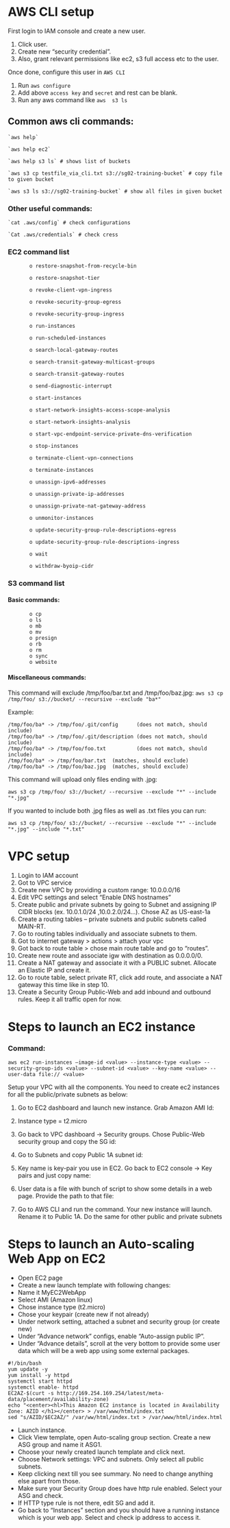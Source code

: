 # AWS CLI setup
First login to IAM console and create a new user. 
1. Click user.
2. Create new “security credential”. 
3. Also, grant relevant permissions like ec2, s3 full access etc to the user. 

Once done, configure this user in `AWS CLI`
1. Run `aws configure`
2. Add above `access key` and `secret` and rest can be blank.
3. Run any aws command like `aws  s3 ls`

## Common aws cli commands:
```
`aws help`

`aws help ec2`

`aws help s3 ls` # shows list of buckets

`aws s3 cp testfile_via_cli.txt s3://sg02-training-bucket` # copy file to given bucket

`aws s3 ls s3://sg02-training-bucket` # show all files in given bucket
```

### Other useful commands:
```
`cat .aws/config` # check configurations

`Cat .aws/credentials` # check cress
```

### EC2 command list
```
       o restore-snapshot-from-recycle-bin

       o restore-snapshot-tier

       o revoke-client-vpn-ingress

       o revoke-security-group-egress

       o revoke-security-group-ingress

       o run-instances

       o run-scheduled-instances

       o search-local-gateway-routes

       o search-transit-gateway-multicast-groups

       o search-transit-gateway-routes

       o send-diagnostic-interrupt

       o start-instances

       o start-network-insights-access-scope-analysis

       o start-network-insights-analysis

       o start-vpc-endpoint-service-private-dns-verification

       o stop-instances

       o terminate-client-vpn-connections

       o terminate-instances

       o unassign-ipv6-addresses

       o unassign-private-ip-addresses

       o unassign-private-nat-gateway-address

       o unmonitor-instances

       o update-security-group-rule-descriptions-egress

       o update-security-group-rule-descriptions-ingress

       o wait

       o withdraw-byoip-cidr
```

### S3 command list

#### Basic commands:
```
       o cp
       o ls
       o mb
       o mv
       o presign
       o rb
       o rm
       o sync
       o website
```
#### Miscellaneous commands:

This command will exclude /tmp/foo/bar.txt and /tmp/foo/baz.jpg:
`aws s3 cp /tmp/foo/ s3://bucket/ --recursive --exclude "ba*"`

Example:
```
/tmp/foo/ba* -> /tmp/foo/.git/config      (does not match, should include)
/tmp/foo/ba* -> /tmp/foo/.git/description (does not match, should include)
/tmp/foo/ba* -> /tmp/foo/foo.txt          (does not match, should include)
/tmp/foo/ba* -> /tmp/foo/bar.txt  (matches, should exclude)
/tmp/foo/ba* -> /tmp/foo/baz.jpg  (matches, should exclude)
```

This command will upload only files ending with .jpg:

`aws s3 cp /tmp/foo/ s3://bucket/ --recursive --exclude "*" --include "*.jpg"`

If you wanted to include both .jpg files as well as .txt files you can run:

`aws s3 cp /tmp/foo/ s3://bucket/ --recursive --exclude "*" --include "*.jpg" --include "*.txt"`


# VPC setup

1.	Login to IAM account
2.	Got to VPC service
3.	Create new VPC by providing a custom range: 10.0.0.0/16
4.	Edit VPC settings and select “Enable DNS hostnames”
5.	Create public and private subnets by going to Subnet and assigning IP CIDR blocks (ex. 10.0.1.0/24 ,10.0.2.0/24…). Chose AZ as US-east-1a
6.	Create a routing tables – private subnets and public subnets called MAIN-RT. 
7.	Go to routing tables individually and associate subnets to them.
8.	Got to internet gateway > actions > attach your vpc
9.	Got back to route table > chose main route table and go to “routes”.
10.	Create new route and associate igw with destination as 0.0.0.0/0.
11.	Create a NAT gateway and associate it with a PUBLIC subnet. Allocate an Elastic IP and create it.
12.	Go to route table, select private RT, click add route, and associate a NAT gateway this time like in step 10.
13.	Create a Security Group Public-Web and add inbound and outbound rules. Keep it all traffic open for now.


# Steps to launch an EC2 instance
 
### Command:
`aws ec2 run-instances –image-id <value> --instance-type <value> --security-group-ids <value> --subnet-id <value> --key-name <value> --user-data file:// <value>`

Setup your VPC with all the components. You need to create ec2 instances for all the public/private subnets as below:
 
1.	Go to EC2 dashboard and launch new instance. Grab Amazon AMI Id:
 
2.	Instance type = t2.micro
 
3.	Go back to VPC dashboard -> Security groups. Chose Public-Web security group and copy the SG id:
 
4.	Go to Subnets and copy Public 1A subnet id:
 
5.	Key name is key-pair you use in EC2. Go back to EC2 console -> Key pairs and just copy name:
 
6.	User data is a file with bunch of script to show some details in a web page. Provide the path to that file:
 
7.	Go to AWS CLI and run the command. Your new instance will launch. Rename it to Public 1A. Do the same for other public and private subnets


# Steps to launch an Auto-scaling Web App on EC2

- Open EC2 page
- Create a new launch template with following changes:
- Name it MyEC2WebApp
- Select AMI (Amazon linux)
- Chose instance type (t2.micro)
- Chose your keypair (create new if not already)
- Under network setting, attached a subnet and security group (or create new)
- Under “Advance network” configs, enable “Auto-assign public IP”.
- Under “Advance details”, scroll at the very bottom to provide some user data which will be a web app using some external packages.

```
#!/bin/bash
yum update -y 
yum install -y httpd 
systemctl start httpd 
systemctl enable- httpd
EC2AZ-$(curt -s http://169.254.169.254/latest/meta-data/placement/availability-zone)
echo "<center><hl>This Amazon EC2 instance is located in Availability Zone: AZID </h1></center> > /var/www/html/index.txt
sed "s/AZID/$EC2AZ/" /var/ww/html/index.txt > /var/www/html/index.html
```

-	Launch instance.
-	Click View template, open Auto-scaling group section. Create a new ASG group and name it ASG1.
-	Choose your newly created launch template and click next.
-	Choose Network settings: VPC and subnets. Only select all public subnets.
-	Keep clicking next till you see summary. No need to change anything else apart from those.  
-	Make sure your Security Group does have http rule enabled. Select your ASG and check.
-	If HTTP type rule is not there, edit SG and add it.
-	Go back to “Instances” section and you should have a running instance which is your web app. Select and check ip address to access it.